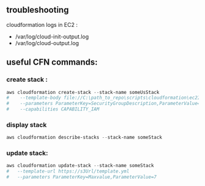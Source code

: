 

## troubleshooting
cloudformation logs in EC2 :
- /var/log/cloud-init-output.log
- /var/log/cloud-output.log

## useful CFN commands:

### create stack :
````powershell
aws cloudformation create-stack --stack-name someUsStack
#    --template-body file://C:\path_to_repo\scripts\cloudformation\ec2Instance.yml
#    --parameters ParameterKey=SecurityGroupDescription,ParameterValue=uneDescription
#    --capabilities CAPABILITY_IAM
````

### display stack
````powershell
aws cloudformation describe-stacks --stack-name someStack
````

### update stack:
````powershell
aws cloudformation update-stack --stack-name someStack 
#   --template-url https://s3Url/template.yml
#   --parameters ParameterKey=Maxvalue,ParameterValue=7
````
